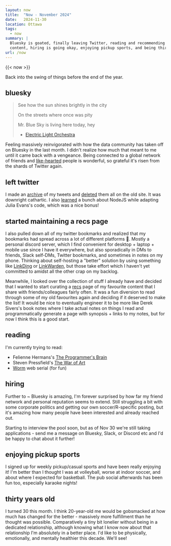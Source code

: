 ```yaml
---
layout: now
title:  "Now - November 2024"
date:   2024-11-30
location: Ottawa
tags: 
  - now
summary: | 
  Bluesky is goated, finally leaving Twitter, reading and recommending \
  content, hiring is going okay, enjoying pickup sports, and being thirty.
url: /now
---
```


{{< now >}}

Back into the swing of things before the end of the year. 

## bluesky

> See how the sun shines brightly in the city
> 
> On the streets where once was pity
>
> Mr. Blue Sky is living here today, hey 
> 
> - [Electric Light Orchestra](https://www.youtube.com/watch?v=aQUlA8Hcv4s)

Feeling massively reinvigorated with how the data community has taken off on Bluesky 
in the last month. I didn't realize how much that meant to me until it came back
with a vengeance. Being connected to a global network of friends and [like-hearted](/like-hearted) 
people is wonderful, so grateful it's risen from the shards of Twitter again. 

## left twitter

I made an [archive](https://tweets.tanho.ca) of my tweets and [deleted](https://github.com/lucahammer/tweetXer/)
them all on the old site. It was downright cathartic. I also [learned](https://github.com/tanho63/tantastic-tweets)
a bunch about NodeJS while adapting Julia Evans's code, which was a nice bonus!

## started maintaining a recs page

I also pulled down all of my twitter bookmarks and realized that my bookmarks had 
spread across a lot of different platforms 🤦. Mostly a personal discord server,
which I find convenient for desktop + laptop + mobile use since I have it everywhere,
but also sporadically in DMs to friends, Slack self-DMs, Twitter bookmarks, 
and sometimes in notes on my phone. Thinking about self-hosting a "better" solution
by using something like [LinkDing](https://github.com/sissbruecker/linkding) or 
[LinkWarden](https://github.com/linkwarden/linkwarden), but those take effort
which I haven't yet committed to amidst all the other crap on my backlog. 

Meanwhile, I looked over the collection of stuff I already have and decided that
I wanted to start curating a [recs](/recs) page of my favourite content that I share
with friends/colleagues fairly often. It was a fun diversion to read through some
of my old favourites again and deciding if it deserved to make the list! It would
be nice to eventually engineer it to be more like Derek Sivers's book notes where
I take actual notes on things I read and programmatically generate a page with
synopsis + links to my notes, but for now I think this is a good start. 

## reading

I'm currently trying to read:
- Felienne Hermans's [The Programmer's Brain](https://www.felienne.com/book)
- Steven Pressfield's [The War of Art](https://stevenpressfield.com/books/the-war-of-art/)
- [Worm](https://parahumans.wordpress.com/) web serial (for fun)

## hiring

Further to ~ Bluesky is amazing, I'm forever surprised by how far my friend network
and personal reputation seems to extend. Still struggling a bit with some corporate 
politics and getting our own soccer/R-specific posting, but it's amazing how many 
people have been interested and already reached out. 

Starting to interview the pool soon, but as of Nov 30 we're still taking applications -
send me a message on Bluesky, Slack, or Discord etc and I'd be happy to chat about
it further!

## enjoying pickup sports

I signed up for weekly pickup/casual sports and have been really enjoying it! I'm
better than I thought I was at volleyball, worse at indoor soccer, and about where
I expected for basketball. The pub social afterwards has been fun too, especially
karaoke nights! 

## thirty years old

I turned 30 this month. I think 20-year-old me would be gobsmacked at how much
has changed for the better - massively more fulfillment than he thought was possible.
Comparatively a tiny bit lonelier without being in a dedicated relationship, although
knowing what I know now about that relationship I'm absolutely in a better place.
I'd like to be physically, emotionally, and mentally healthier this decade. We'll
see! 


